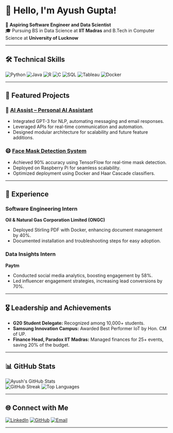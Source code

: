 # 👋 Hello, I'm Ayush Gupta!

🚀 **Aspiring Software Engineer and Data Scientist**  
🎓 Pursuing BS in Data Science at **IIT Madras** and B.Tech in Computer Science at **University of Lucknow**

---

## 🛠 **Technical Skills**
![Python](https://img.shields.io/badge/Python-3776AB?style=for-the-badge&logo=python&logoColor=white)
![Java](https://img.shields.io/badge/Java-007396?style=for-the-badge&logo=java&logoColor=white)
![R](https://img.shields.io/badge/R-276DC3?style=for-the-badge&logo=r&logoColor=white)
![C](https://img.shields.io/badge/C-A8B9CC?style=for-the-badge&logo=c&logoColor=white)
![SQL](https://img.shields.io/badge/SQL-4479A1?style=for-the-badge&logo=postgresql&logoColor=white)
![Tableau](https://img.shields.io/badge/Tableau-E97627?style=for-the-badge&logo=tableau&logoColor=white)
![Docker](https://img.shields.io/badge/Docker-2496ED?style=for-the-badge&logo=docker&logoColor=white)

---

## 🌟 **Featured Projects**
### 🔧 [AI Assist – Personal AI Assistant](https://github.com/Ayush77-G/Personal-Assistant)
- Integrated GPT-3 for NLP, automating messaging and email responses.  
- Leveraged APIs for real-time communication and automation.  
- Designed modular architecture for scalability and future feature additions.

### 😷 [Face Mask Detection System](https://github.com/Ayush77-G/Face-Mask-Detector)
- Achieved 90% accuracy using TensorFlow for real-time mask detection.  
- Deployed on Raspberry Pi for seamless scalability.  
- Optimized deployment using Docker and Haar Cascade classifiers.

---

## 💼 **Experience**
### Software Engineering Intern  
**Oil & Natural Gas Corporation Limited (ONGC)**  
- Deployed Stirling PDF with Docker, enhancing document management by 40%.  
- Documented installation and troubleshooting steps for easy adoption.

### Data Insights Intern  
**Paytm**  
- Conducted social media analytics, boosting engagement by 58%.  
- Led influencer engagement strategies, increasing lead conversions by 70%.

---

## 🎖 **Leadership and Achievements**
- **G20 Student Delegate:** Recognized among 10,000+ students.  
- **Samsung Innovation Campus:** Awarded Best Performer IoT by Hon. CM of UP.  
- **Finance Head, Paradox IIT Madras:** Managed finances for 25+ events, saving 20% of the budget.  

---

## 📊 **GitHub Stats**
![Ayush's GitHub Stats](https://github-readme-stats.vercel.app/api?username=Ayush77-G&show_icons=true&theme=radical)  
![GitHub Streak](https://streak-stats.demolab.com/?user=Ayush77-G&theme=dark)
![Top Languages](https://github-readme-stats.vercel.app/api/top-langs/?username=Ayush77-G&layout=compact&theme=radical)

---

## 🌐 **Connect with Me**
[![LinkedIn](https://img.shields.io/badge/LinkedIn-0A66C2?style=for-the-badge&logo=linkedin&logoColor=white)](https://linkedin.com/in/ayush30gupta)
[![GitHub](https://img.shields.io/badge/GitHub-181717?style=for-the-badge&logo=github&logoColor=white)](https://github.com/Ayush77-G)
[![Email](https://img.shields.io/badge/Email-D14836?style=for-the-badge&logo=gmail&logoColor=white)](mailto:adhayatm@gmail.com)

---
